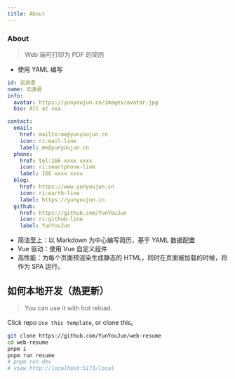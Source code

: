 ```yaml
---
title: About
---
```


<div class="text-center">
  <!-- You can use Vue components inside markdown -->
  <h3>About</h3>
</div>

> Web 端可打印为 PDF 的简历

- 使用 YAML 编写

```yaml
id: 云游君
name: 云游君
info:
  avatar: https://yunyoujun.cn/images/avatar.jpg
  bio: All at sea.

contact:
  email:
    href: mailto:me@yunyoujun.cn
    icon: ri:mail-line
    label: me@yunyoujun.cn
  phone:
    href: tel:166 xxxx xxxx
    icon: ri:smartphone-line
    label: 166 xxxx xxxx
  blog:
    href: https://www.yunyoujun.cn
    icon: ri:earth-line
    label: https://yunyoujun.cn
  github:
    href: https://github.com/YunYouJun
    icon: ri:github-line
    label: YunYouJun
```

- 简洁至上：以 Markdown 为中心编写简历，基于 YAML 数据配置
- Vue 驱动：使用 Vue 自定义组件
- 高性能：为每个页面预渲染生成静态的 HTML，同时在页面被加载的时候，将作为 SPA 运行。

## 如何本地开发（热更新）

> You can use it with hot reload.

Click repo `Use this template`, or clone this。

```bash
git clone https://github.com/YunYouJun/web-resume
cd web-resume
pnpm i
pnpm run resume
# pnpm run dev
# view http://localhost:5173/local
```

<br />
